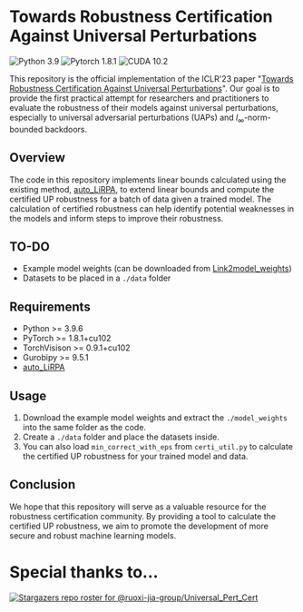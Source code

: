 # Towards Robustness Certification Against Universal Perturbations
![Python 3.9](https://img.shields.io/badge/python-3.9-DodgerBlue.svg?style=plastic)
![Pytorch 1.8.1](https://img.shields.io/badge/pytorch-1.8.1-DodgerBlue.svg?style=plastic)
![CUDA 10.2](https://img.shields.io/badge/cuda-10.2-DodgerBlue.svg?style=plastic)

This repository is the official implementation of the ICLR'23 paper "[Towards Robustness Certification Against Universal Perturbations](https://openreview.net/forum?id=7GEvPKxjtt)". Our goal is to provide the first practical attempt for researchers and practitioners to evaluate the robustness of their models against universal perturbations, especially to universal adversarial perturbations (UAPs) and $l_{\infty}$-norm-bounded backdoors.

## Overview
The code in this repository implements linear bounds calculated using the existing method, [auto_LiRPA](https://github.com/Verified-Intelligence/auto_LiRPA), to extend linear bounds and compute the certified UP robustness for a batch of data given a trained model. The calculation of certified robustness can help identify potential weaknesses in the models and inform steps to improve their robustness.

## TO-DO
- Example model weights (can be downloaded from [Link2model_weights](https://drive.google.com/file/d/1HACz7XpmGn7IdaS90MOg3sbg5J93J1Hz/view?usp=share_link))
- Datasets to be placed in a `./data` folder

## Requirements
+ Python >= 3.9.6
+ PyTorch >= 1.8.1+cu102
+ TorchVisison >= 0.9.1+cu102
+ Gurobipy >= 9.5.1
+ [auto_LiRPA](https://github.com/Verified-Intelligence/auto_LiRPA)

## Usage
1. Download the example model weights and extract the `./model_weights` into the same folder as the code. 
2. Create a `./data` folder and place the datasets inside. 
3. You can also load `min_correct_with_eps` from `certi_util.py` to calculate the certified UP robustness for your trained model and data.

## Conclusion
We hope that this repository will serve as a valuable resource for the robustness certification community. By providing a tool to calculate the certified UP robustness, we aim to promote the development of more secure and robust machine learning models.


# Special thanks to...
[![Stargazers repo roster for @ruoxi-jia-group/Universal_Pert_Cert](https://reporoster.com/stars/ruoxi-jia-group/Universal_Pert_Cert)](https://github.com/ruoxi-jia-group/Universal_Pert_Cert/stargazers)
